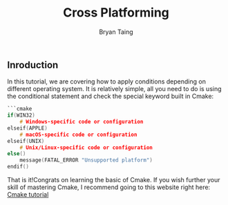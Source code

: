 ﻿---
title: Cross Platforming
description: CMake
author: Bryan Taing
lastupdated: September 6 2023
---

## Inroduction 

In this tutorial, we are covering how to apply conditions depending on different operating system. It is relatively simple, all you need to do is using the conditional statement and check the special keyword built in Cmake:
```c
```cmake
if(WIN32)
    # Windows-specific code or configuration
elseif(APPLE)
    # macOS-specific code or configuration
elseif(UNIX)
    # Unix/Linux-specific code or configuration
else()
    message(FATAL_ERROR "Unsupported platform")
endif()
``` 
That is it!Congrats on learning the basic of Cmake.
If you wish further your skill of mastering Cmake, I recommend going to this website right here:
[Cmake tutorial](https://cmake.org/cmake/help/latest/guide/tutorial/index.html)
